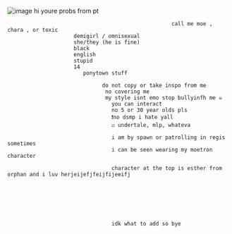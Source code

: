 ![image](https://user-images.githubusercontent.com/103019164/161684280-c07ce20b-01e5-4daa-99dd-2a3d7cb37ed5.png)
hi youre probs from pt
                                                        
                                                        call me moe , chara , or toxic
                         demigirl / omnisexual
                         she/they (he is fine)
                         black
                         english
                         stupid
                         14
                            ponytown stuff
                            
                                  do not copy or take inspo from me
                                   no covering me
                                   my style isnt emo stop bullyinfh me ☠️
                                     you can interact
                                     no 5 or 30 year olds pls 
                                     ❗no dsmp i hate yall 
                                     ☑️ undertale, mlp, whateva
                                     
                                     i am by spawn or patrolling in regis sometimes
                                     i can be seen wearing my moetron character
                                     
                                     character at the top is esther from orphan and i luv herjeijefjfeijfijeeifj
                                     
                                     
                                     
                                

                                     
                                     
                                     idk what to add so bye
                        
